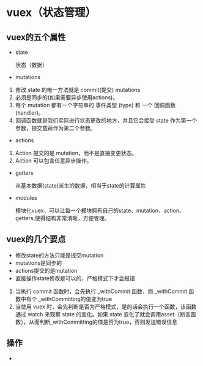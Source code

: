 # vuex（状态管理）

## vuex的五个属性

* state
    
    状态（数据）

* mutations

1. 修改 state 的唯一方法就是 commit(提交) mutations
2. 必须是同步的(如果需要异步使用actions)。
3. 每个 mutation 都有一个字符串的 事件类型 (type) 和 一个 回调函数 (handler)。
4. 回调函数就是我们实际进行状态更改的地方，并且它会接受 state 作为第一个参数，提交载荷作为第二个参数。

* actions

1. Action 提交的是 mutation，而不是直接变更状态。 
2. Action 可以包含任意异步操作。

* getters

    从基本数据(state)派生的数据，相当于state的计算属性

* modules

    模块化vuex，可以让每一个模块拥有自己的state、mutation、action、getters,使得结构非常清晰，方便管理。

## vuex的几个要点

* 修改state的方法只能是提交mutation
* mutations是同步的
* actions提交的是mutation
* 直接操作state修改是可以的，严格模式下才会报错

1. 当执行 commit 函数时，会先执行 _withCommit 函数，而 _withCommit 函数中有个 _withCommitting的值变为true
2. 当使用 vuex 时，会先判断是否为严格模式，是的话会执行一个函数，该函数通过 watch 来观察 state 的变化。如果 state 变化了就会调用asset（断言函数），从而判断_withCommitting的值是否为true，否则发送错误信息

## 操作

* 
